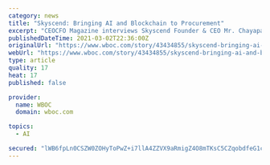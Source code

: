 ```yaml
---
category: news
title: "Skyscend: Bringing AI and Blockchain to Procurement"
excerpt: "CEOCFO Magazine interviews Skyscend Founder & CEO Mr. Chayapathy Gangadarappa on making Procurement Easy, Painless and Transparent"
publishedDateTime: 2021-03-02T22:36:00Z
originalUrl: "https://www.wboc.com/story/43434855/skyscend-bringing-ai-and-blockchain-to-procurement"
webUrl: "https://www.wboc.com/story/43434855/skyscend-bringing-ai-and-blockchain-to-procurement"
type: article
quality: 17
heat: 17
published: false

provider:
  name: WBOC
  domain: wboc.com

topics:
  - AI

secured: "lWB6fpLn0CSZW0ZOHyToPwZ+i7llA4ZZVX9aRmigZ4O8mTKsC5CZqobdfeG1cAAxpi0NXQ6GGejYOQxuTuvUY4ExIKf1nxAy/C8IEriXF/peTfGB+2ga94mm8V3sJL4Jf0dxK8rcLpp0wyqpK6GC9dA9JsbuIfOA2qZz4PcwVsieslfBPwfE11n5tUiEBGzXLIObXr/naBBq8t5KqdmYOWnQmjOoFwrgtc8uI16EuvR/RhbwhoecYGJxkgWM8xa9q9jQiHOxafqeUOMAKNCDC7MoQJmsswe0DXufo/mx55vIElIftc2shTErFNfQP+zXRkh92fuuWfqrvTDUBfuXIUdGLSDlXM4ut0sa5NOa0V8=;eF7IyEh23rQ/yAQrROROGA=="
---
```


